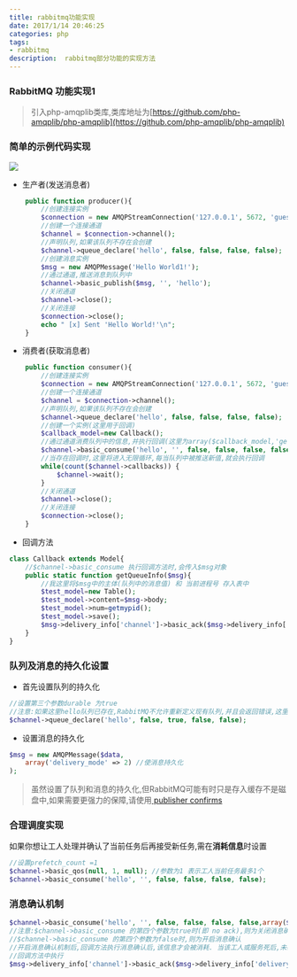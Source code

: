 ```yaml
---
title: rabbitmq功能实现
date: 2017/1/14 20:46:25
categories: php
tags: 
- rabbitmq
description:  rabbitmq部分功能的实现方法
---
```


### RabbitMQ 功能实现1
>引入php-amqplib类库,类库地址为[https://github.com/php-amqplib/php-amqplib](https://github.com/php-amqplib/php-amqplib)

### 简单的示例代码实现

![](http://ooqid2far.bkt.clouddn.com/myblog/rabbitmq%E5%8A%9F%E8%83%BD.png)

+ 生产者(发送消息者) 
```php
    public function producer(){
        //创建连接实例
        $connection = new AMQPStreamConnection('127.0.0.1', 5672, 'guest', 'guest');
        //创建一个连接通道
        $channel = $connection->channel();
        //声明队列,如果该队列不存在会创建
        $channel->queue_declare('hello', false, false, false, false);
        //创建消息实例
        $msg = new AMQPMessage('Hello World1!');
        //通过通道,推送消息到队列中
        $channel->basic_publish($msg, '', 'hello');
        //关闭通道
        $channel->close();
        //关闭连接
        $connection->close();
        echo " [x] Sent 'Hello World!'\n";
    }
```
+ 消费者(获取消息者)
```php
    public function consumer(){
        //创建连接实例
        $connection = new AMQPStreamConnection('127.0.0.1', 5672, 'guest', 'guest');
        //创建一个连接通道
        $channel = $connection->channel();
        //声明队列,如果该队列不存在会创建
        $channel->queue_declare('hello', false, false, false, false);
        //创建一个实例(这里用于回调)
        $callback_model=new Callback();
        //通过通道消费队列中的信息,并执行回调(这里为array($callback_model,'getQueueInfo'))
        $channel->basic_consume('hello', '', false, false, false, false,array($callback_model,'getQueueInfo'));
        //当存在回调时,这里将进入无限循环,每当队列中被推送新值,就会执行回调
        while(count($channel->callbacks)) {
            $channel->wait();
        }
        //关闭通道
        $channel->close();
        //关闭连接
        $connection->close();
    }
```
+ 回调方法
```php
class Callback extends Model{
    //$channel->basic_consume 执行回调方法时,会传入$msg对象
    public static function getQueueInfo($msg){
        //我这里将$msg中的主体(队列中的消息值) 和 当前进程号 存入表中
        $test_model=new Table();
        $test_model->content=$msg->body;
        $test_model->num=getmypid();
        $test_model->save();
        $msg->delivery_info['channel']->basic_ack($msg->delivery_info['delivery_tag']);
    }
}
```

### 队列及消息的持久化设置

+ 首先设置队列的持久化

```php
//设置第三个参数durable 为true
//注意:如果这里hello队列已存在,RabbitMQ不允许重新定义现有队列,并且会返回错误,这里你可以声明一个新队列
$channel->queue_declare('hello', false, true, false, false);
```
+ 设置消息的持久化

```php
$msg = new AMQPMessage($data,
    array('delivery_mode' => 2) //使消息持久化
);

```

> 虽然设置了队列和消息的持久化,但RabbitMQ可能有时只是存入缓存不是磁盘中,如果需要更强力的保障,请使用[ publisher confirms](https://www.rabbitmq.com/confirms.html)

### 合理调度实现

如果你想让工人处理并确认了当前任务后再接受新任务,需在**消耗信息**时设置
```php
//设置prefetch_count =1
$channel->basic_qos(null, 1, null); //参数为1 表示工人当前任务最多1个
$channel->basic_consume('hello', '', false, false, false, false);
```

### 消息确认机制
```php
$channel->basic_consume('hello', '', false, false, false, false,array($callback_model,'getQueueInfo'));
//注意:$channel->basic_consume 的第四个参数为true时(即 no ack),则为关闭消息确认
//$channel->basic_consume 的第四个参数为false时,则为开启消息确认
//开启消息确认机制后,回调方法执行消息确认后,该信息才会被消耗. 当该工人或服务死后,未确认的信息会被再次放入到队列中
//回调方法中执行
$msg->delivery_info['channel']->basic_ack($msg->delivery_info['delivery_tag']);
```


